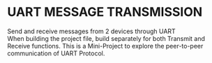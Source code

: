 # UART MESSAGE TRANSMISSION
Send and receive messages from 2 devices through UART<br>
When building the project file, build separately for both Transmit and Receive functions. This is a Mini-Project to explore the peer-to-peer communication of UART Protocol.
